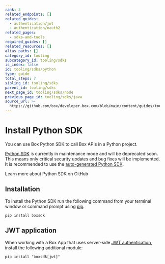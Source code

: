 ```yaml
---
rank: 3
related_endpoints: []
related_guides:
  - authentication/jwt
  - authentication/oauth2
related_pages:
  - sdks-and-tools
required_guides: []
related_resources: []
alias_paths: []
category_id: tooling
subcategory_id: tooling/sdks
is_index: false
id: tooling/sdks/python
type: guide
total_steps: 7
sibling_id: tooling/sdks
parent_id: tooling/sdks
next_page_id: tooling/sdks/node
previous_page_id: tooling/sdks/java
source_url: >-
  https://github.com/box/developer.box.com/blob/main/content/guides/tooling/sdks/python.md
---
```

# Install Python SDK

You can use Box Python SDK to call Box APIs in a Python project.

<Message type='notice'>

[Python SDK](https://github.com/box/box-python-sdk)
is currently in maintenance mode and will be deprecated soon.
This means only critical security updates and bug fixes will be
implemented.
It is recommended to use the [auto-generated Python SDK][python-gen].

</Message>

<CTA to="https://github.com/box/box-python-sdk">

Learn more about Python SDK on GitHub

</CTA>

## Installation

To install the Python SDK run the following command from your terminal
window or command prompt using [pip][pip].

```shell
pip install boxsdk
```

## JWT application

When working with a Box App that uses server-side [JWT authentication][jwt], install the following additional module:

```shell
pip install "boxsdk[jwt]"
```

[pip]: https://pypi.org/project/pip/
[jwt]: g://authentication/jwt
[python-gen]: g://tooling/sdks/python-gen